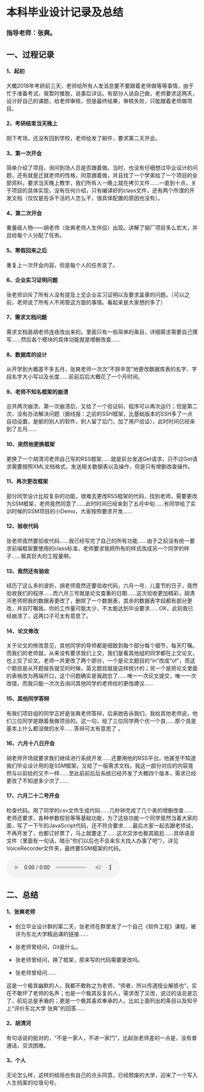 # 本科毕业设计记录及总结

###  指导老师：张爽。

## 一、过程记录

#### 1、起初

大概2018年考研前三天，老师给所有人发消息要不要跟着老师做等等事情，由于忙于准备考试，我暂时推脱，说事后详议。有部分人说自己做，老师要求这两天，设计好自己的课题，给老师审核，但是最终结果，审核失败，只能跟着老师做项目。

#### 2、考研结束当天晚上

刚下考场，还没有回到学校，老师给发了邮件，要求第二天开会。

#### 3、第一次开会

简单介绍了项目，询问到场人员是否跟着做。当时，也没有仔细想过毕业设计的问题，还有就是迁就老师的性格，同意跟着做，并且找了一个学弟给了一个项目的全部资料，要求当天晚上教学，我们所有人一晚上就在拷贝文件……一直到十点，关于项目的具体实现，没有任何介绍，只有编译好的class文件，还有两个所谓的开发文档（仅仅是告诉干活的人怎么干，很具体配置的原因也没有）。

#### 4、第二次开会

重量级人物——胡老师（张爽老师人生伴侣）出现。讲解了钢厂项目多么宏大，并且给每个人分配了任务。

#### 5、寒假回来之后

重复上一次开会内容，但是每个人的任务变了。

#### 6、企业实习证明问题

张老师训斥了所有人没有提及上交企业实习证明以及要求盖章的问题。（可以之前，老师说了所有人不用管这方面的事情。看起来是大家想的多了）

#### 7、需求文档问题

需求文档是胡老师连夜改出来的。里面只有一些简单的条目，详细需求需要自己撰写……然后各个模块的具体功能就是增删改查……

#### 8、数据库的设计

从开学到大概差不多五月，张爽老师一次次“不辞辛苦”地更改数据库表的名字、字段名字大小写以及长度……前前后后大概花了一个月时间。

#### 9、老师不知名框架的崩溃

总共两次崩溃，第一次崩溃后，又给了一个验证码，程序可以再次运行；但是第二次，没有办法解决问题（据线报：之前的SSH框架，比基础版本的SSH多了一点自动设置，是偷的别人的软件，别人留了后门，加了用户验证），此时时间已经来到了五月……

#### 10、突然地更换框架

更换了一个胡清河老师自己写的RSS框架……就是前台发送Get请求，只不过Get请求需要按照XML文档格式，发送相关数据表以及操作，但是只有增删改查操作。

#### 11、再次更改框架

部分同学设计比较复杂的功能，很难去更改RSS框架的代码，找到老师，需要更改为SSM框架，老师竟然同意了……此时时间已经来到了五月中旬……有同学给了实训时候的SSM项目的小Demo，大家按照要求开发……

#### 12、验收代码

张老师竟然要验收代码……我已经写完了自己的所有功能……由于之前没有统一要求前端框架要使用的class标准，老师要求我把所有的样式改成另一个同学的样子……极其巨大的工程量啊。

#### 13、竟然还有验收

经历了这么多的波折，胡老师竟然还要验收代码，六月一号，儿童节的日子，竟然验收我们的程序……而六月三号就是论文查重的日期……这次验收更加精彩，胡清河老师把我的数据表更改了，删除了一个数据表，其余的数据表字段都有部分更改，并且叮嘱我，你的工作量可能太少，不太能达到毕设要求……OK，此刻我已经崩溃了，这两口子可太有意思了。

#### 14、论文修改

关于论文的修改意见，其他同学的导师都是细致到每个部分每个细节，每天叮嘱。而我们的老师就，从来没有要求我们上交，我们是看其他组的同学都在上交论文，也上交了论文。老师一共更改了两个部分，一个是论文题目的“in”改成“of”，而这个题目是从开题报告提交的时候，英文题目就是这样统计的；另一个是把论文里面的表格改为两端开口，这个问题确实是我疏忽了……唯一一次论文提交，唯一一次改错，而我只能一次次去询问其他同学的老师给的更改建议……

#### 15、其他同学答辩

有我们项目组的同学正好是张爽老师答辩，后来她告诉我们，我给其他老师说，他们三位同学是跟着我做项目的。这一句，给了三位同学两个优一个良……那个良是基本上什么都没做的水平……答辩可太有意思了 。

#### 16、六月十八日开会

胡老师开场就要求我们继续进行系统开发……还要用他的RSS平台，他甚至不知道我们毕业设计用的是SSM框架。又给了一版需求文档，我这一部分对应的内容竟然与以前给的又不一样……至此前前后后系统已经开发了大概四个版本，需求已经更改了不知道多少次了……

#### 17、六月二十二号开会

检查代码。用了同学的csv文件生成代码……几秒钟完成了几个表的增删改查……老师还要求，各种参数校验等等基础功能，为了这些功能一个同学竟然当着大家的面，写了一下午的JavaScript代码，还不符合要求……最后大家一起去跟老师说，不再开发了，也都订好票了，马上就要走了……这次交涉也极其尴尬……具体语音文件（里面有一句话，暗示”你们以后也不会来东大找人办事了吧“），详见VoiceRecorder文件夹，最终要SSM框架的代码。

<audio controls="controls">
  <source type="audio/mp3" src="/VoiceRecorder/important.mp3"></source>
</audio>

## 二、总结

#### 1、张爽老师

- 创立毕业设计群的第二天，张老师在群里发了一个自己《软件工程》课程，被评为东北大学精品课的链接……

- 张老师曾经问，Git是什么。

- 张老师曾经问，换了框架，原来写的代码需要更改吗。

- 张老师曾经问……

​       这是一个极其幽默的人，我都不敢称之为老师，“师者，所以传道授业解惑也”，实在不敢坏了老师的名声；也是一个极其反复的人，需求改了又改，说过的话总是忘了，前后总是矛盾的；更是一个极其喜欢奉承的人，比如上面列出的条目以及知乎上“评价东北大学 张爽”的回答……

#### 2、胡清河

有句话说的挺对的，“不是一家人，不进一家门”，比起张老师差的一点是，没有普通话，交流困难。

#### 3、个人

无论怎么样，这样的结局也有自己的点头同意，已经颓废的大学，迎来了一个写入人生档案的垃圾句号。



